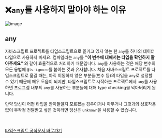 
# ❌```any```를 사용하지 말아야 하는 이유

![image](https://user-images.githubusercontent.com/40799546/129215058-f590d4b7-dd41-4069-8bf8-c21b8c5b2b8f.png)

## any
자바스크립트 프로젝트를 타입스크립트으로 옮기고 있지 않는 한 ```any```를 하나의 데이터 타입으로 사용하지 마세요. 
컴파일러는 ```any```를 **"이 변수에 대해서는 타입을 확인하지 말아주세요"** 와 같이 효율적으로 처리하기 때문입니다. 
```any```를 사용하는 것은 해당 변수의 모든 용법에 ```@ts-ignore```를 붙이는 것과 유사합니다. 
처음 자바스크립트 프로젝트를 타입스크립트로 옮길 때는, 아직 이동하지 않은 부분들(변수 등)의 타입을 ```any```로 설정할 수 있기 때문에 매우 도움이 되지만, 
타입스크립트로 시작하는 프로젝트에서 ```any```를 사용하면 프로그램 내부의 ```any```를 사용하는 부분들에 대해 type checking을 막아버리게 됩니다.

만약 당신이 어떤 타입을 받아들일지 모르겠는 경우이거나 아무거나 그것과의 상호작용 없이 무작정 전달받고 싶은 것이라면 당신은 ```unknown```을 사용할 수 있습니다.

<br></br>
[타입스크립트 공식문서 바로가기](https://www.typescriptlang.org/docs/handbook/declaration-files/do-s-and-don-ts.html#any)
